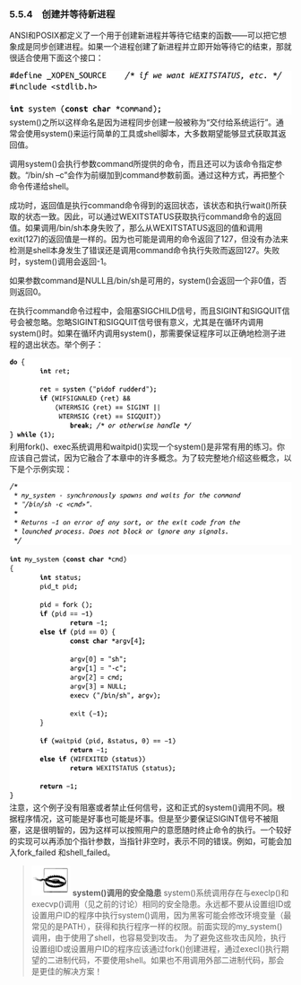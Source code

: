 ### 5.5.4　创建并等待新进程

ANSI和POSIX都定义了一个用于创建新进程并等待它结束的函数——可以把它想象成是同步创建进程。如果一个进程创建了新进程并立即开始等待它的结束，那就很适合使用下面这个接口：



![229.png](../images/229.png)
system()之所以这样命名是因为进程同步创建一般被称为“交付给系统运行”。通常会使用system()来运行简单的工具或shell脚本，大多数期望能够显式获取其返回值。

调用system()会执行参数command所提供的命令，而且还可以为该命令指定参数。“/bin/sh –c”会作为前缀加到command参数前面。通过这种方式，再把整个命令传递给shell。

成功时，返回值是执行command命令得到的返回状态，该状态和执行wait()所获取的状态一致。因此，可以通过WEXITSTATUS获取执行command命令的返回值。如果调用/bin/sh本身失败了，那么从WEXITSTATUS返回的值和调用exit(127)的返回值是一样的。因为也可能是调用的命令返回了127，但没有办法来检测是shell本身发生了错误还是调用command命令执行失败而返回127。失败时，system()调用会返回-1。

如果参数command是NULL且/bin/sh是可用的，system()会返回一个非0值，否则返回0。

在执行command命令过程中，会阻塞SIGCHILD信号，而且SIGINT和SIGQUIT信号会被忽略。忽略SIGINT和SIGQUIT信号很有意义，尤其是在循环内调用system()时。如果在循环内调用system()，那需要保证程序可以正确地检测子进程的退出状态。举个例子：



![230.png](../images/230.png)
利用fork()、exec系统调用和waitpid()实现一个system()是非常有用的练习。你应该自己尝试，因为它融合了本章中的许多概念。为了较完整地介绍这些概念，以下是个示例实现：



![231.png](../images/231.png)


![232.png](../images/232.png)
注意，这个例子没有阻塞或者禁止任何信号，这和正式的system()调用不同。根据程序情况，这可能是好事也可能是坏事。但是至少要保证SIGINT信号不被阻塞，这是很明智的，因为这样可以按照用户的意愿随时终止命令的执行。一个较好的实现可以再添加个指针参数，当指针非空时，表示不同的错误。例如，可能会加入fork_failed 和shell_failed。

> <img class="my_markdown" src="../images/2.png" style="width:69px;  height: 54px; "/> **system()调用的安全隐患**
> system()系统调用存在与execlp()和 execvp()调用（见之前的讨论）相同的安全隐患。永远都不要从设置组ID或设置用户ID的程序中执行system()调用，因为黑客可能会修改环境变量（最常见的是PATH），获得和执行程序一样的权限。前面实现的my_system() 调用，由于使用了shell，也容易受到攻击。
> 为了避免这些攻击风险，执行设置组ID或设置用户ID的程序应该通过fork()创建进程，通过execl()执行期望的二进制代码，不要使用shell。如果也不用调用外部二进制代码，那会是更佳的解决方案！

